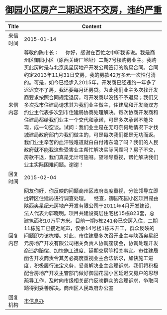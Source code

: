 # <a href="http://www.shangluo.gov.cn/zmhd/ldxxxx.jsp?urltype=leadermail.LeaderMailContentUrl&wbtreeid=1112&leadermailid=2911">御园小区房产二期迟迟不交房，违约严重</a>
| Title |                                                                                                                                                                                                                 Content                                                                                                                                                                                                                 |
|:-----:|-----------------------------------------------------------------------------------------------------------------------------------------------------------------------------------------------------------------------------------------------------------------------------------------------------------------------------------------------------------------------------------------------------------------------------------------|
| 来信时间  | 2015-01-14                                                                                                                                                                                                                                                                                                                                                                                                                              |
| 来信内容  | 尊敬的陈市长：     你好，感谢在百忙之中听我诉说。我是商州区御园小区（原西关砖厂地址）二期7号楼购房业主。我购买此房时是与北京奥星房地产开发公司签订的购房合同。合同约定2013年11月31日交房，我的房款42万多元一次性付清的。可是，如今已经步入2015年，开发商已经违约一年多了迟迟交不了房，我还要每月还房贷。为此我们业主多次找开发商要求按照合同规定退房，可开发商以没钱不予退房；我们又多次找市住建局请求其为我们业主做主，住建局和开发商双方约业主代表多次到市住建局协商处理解决。每次协商开发商和住建局都给我们业主一个交代和承诺，可是多次承诺不能兑现，成一句空谈。试问：我们业主是在无可奈何地情况下才找城建局政府部门为我们做主的，可是每次我们都是无功而返。我们业主辛苦的血汗钱难道就白白付诸东流了吗？我们的人民政府就不能我这些受害业主帮忙解决实际问题吗？房子不交，房款不退，我们真是无计可施呀。望领导重视，帮忙解决我们业主实际困难问题。谢谢！ |
| 回复时间  | 2015-02-04                                                                                                                                                                                                                                                                                                                                                                                                                              |
| 回复内容  | 网友你好，你反映的问题商州区政府高度重视，分管领导立即批转区住建局进行调查处理。    经查，御园花园小区项目是由陕西奥星纪元房地产开发有限公司于2011年4月开发建设，法人代表为郭晓明。项目共建设高层住宅楼15栋823套，总建筑面积10万平方米。目前一期5栋241套已交房入住，二期11栋施工已接近尾声，仅余14号楼1栋未开工，群众反映的问题即为该栋楼。对此，市住建局多次召开业主与陕西奥星纪元房地产开发有限公司相关负责人协调座谈会，协调处理开发商违约赔偿、加快施工进度、延期交房等相关事宜。市住建局函告开发商责令其务必高度重视业主合法诉求，加快施工进度，积极履行法定义务，妥善解决业主合理诉求。我们将积极配合房地产开发主管部门做好御园花园小区延迟交房户的思想疏导工作，及时向市级相关部门反映群众的合理诉求，争取问题得到妥善解决。商州区人民政府办公室                                                |
| 回复机构  | <a href="../../categories/agencies/市信息办.md">市信息办</a>                                                                                                                                                                                                                                                                                                                                                                                    |